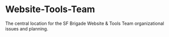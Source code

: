 # Website-Tools-Team
The central location for the SF Brigade Website &amp; Tools Team organizational issues and planning.
